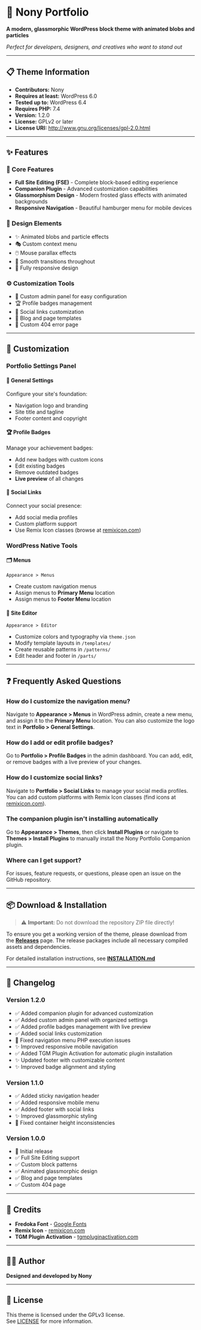 # 🎨 Nony Portfolio

**A modern, glassmorphic WordPress block theme with animated blobs and particles**

*Perfect for developers, designers, and creatives who want to stand out*

---

## 📋 Theme Information

- **Contributors:** Nony
- **Requires at least:** WordPress 6.0
- **Tested up to:** WordPress 6.4
- **Requires PHP:** 7.4
- **Version:** 1.2.0
- **License:** GPLv2 or later
- **License URI:** http://www.gnu.org/licenses/gpl-2.0.html

---

## ✨ Features

### 🎯 Core Features
- **Full Site Editing (FSE)** - Complete block-based editing experience
- **Companion Plugin** - Advanced customization capabilities
- **Glassmorphism Design** - Modern frosted glass effects with animated backgrounds
- **Responsive Navigation** - Beautiful hamburger menu for mobile devices

### 🎨 Design Elements
- ✨ Animated blobs and particle effects
- 🎭 Custom context menu
- 🖱️ Mouse parallax effects
- 🌊 Smooth transitions throughout
- 📱 Fully responsive design

### ⚙️ Customization Tools
- 🎯 Custom admin panel for easy configuration
- 🏆 Profile badges management
- 🔗 Social links customization
- 📄 Blog and page templates
- 🚫 Custom 404 error page

---

## 🎨 Customization

### Portfolio Settings Panel

#### 📝 General Settings
Configure your site's foundation:
- Navigation logo and branding
- Site title and tagline
- Footer content and copyright

#### 🏆 Profile Badges
Manage your achievement badges:
- Add new badges with custom icons
- Edit existing badges
- Remove outdated badges
- **Live preview** of all changes

#### 🔗 Social Links
Connect your social presence:
- Add social media profiles
- Custom platform support
- Use Remix Icon classes (browse at [remixicon.com](https://remixicon.com))

### WordPress Native Tools

#### 🗂️ Menus
`Appearance > Menus`
- Create custom navigation menus
- Assign menus to **Primary Menu** location
- Assign menus to **Footer Menu** location

#### 🎨 Site Editor
`Appearance > Editor`
- Customize colors and typography via `theme.json`
- Modify template layouts in `/templates/`
- Create reusable patterns in `/patterns/`
- Edit header and footer in `/parts/`

---

## ❓ Frequently Asked Questions

### How do I customize the navigation menu?
Navigate to **Appearance > Menus** in WordPress admin, create a new menu, and assign it to the **Primary Menu** location. You can also customize the logo text in **Portfolio > General Settings**.

### How do I add or edit profile badges?
Go to **Portfolio > Profile Badges** in the admin dashboard. You can add, edit, or remove badges with a live preview of your changes.

### How do I customize social links?
Navigate to **Portfolio > Social Links** to manage your social media profiles. You can add custom platforms with Remix Icon classes (find icons at [remixicon.com](https://remixicon.com)).

### The companion plugin isn't installing automatically
Go to **Appearance > Themes**, then click **Install Plugins** or navigate to **Themes > Install Plugins** to manually install the Nony Portfolio Companion plugin.

### Where can I get support?
For issues, feature requests, or questions, please open an issue on the GitHub repository.

---

## 📦 Download & Installation

> ⚠️ **Important:** Do not download the repository ZIP file directly!

To ensure you get a working version of the theme, please download from the **[Releases](../../releases)** page. The release packages include all necessary compiled assets and dependencies.

For detailed installation instructions, see **[INSTALLATION.md](INSTALLATION.md)**

---

## 📝 Changelog

### Version 1.2.0
- ✅ Added companion plugin for advanced customization
- ✅ Added custom admin panel with organized settings
- ✅ Added profile badges management with live preview
- ✅ Added social links customization
- 🐛 Fixed navigation menu PHP execution issues
- ✨ Improved responsive mobile navigation
- ✅ Added TGM Plugin Activation for automatic plugin installation
- ✨ Updated footer with customizable content
- ✨ Improved badge alignment and styling

### Version 1.1.0
- ✅ Added sticky navigation header
- ✅ Added responsive mobile menu
- ✅ Added footer with social links
- ✨ Improved glassmorphic styling
- 🐛 Fixed container height inconsistencies

### Version 1.0.0
- 🎉 Initial release
- ✅ Full Site Editing support
- ✅ Custom block patterns
- ✅ Animated glassmorphic design
- ✅ Blog and page templates
- ✅ Custom 404 page

---

## 🙏 Credits

- **Fredoka Font** - [Google Fonts](https://fonts.google.com/specimen/Fredoka)
- **Remix Icon** - [remixicon.com](https://remixicon.com/)
- **TGM Plugin Activation** - [tgmpluginactivation.com](http://tgmpluginactivation.com/)

---

## 👨‍💻 Author

**Designed and developed by Nony**

---

## 📄 License

This theme is licensed under the GPLv3 license.  
See [LICENSE](http://www.gnu.org/licenses/gpl-3.0.html) for more information.
